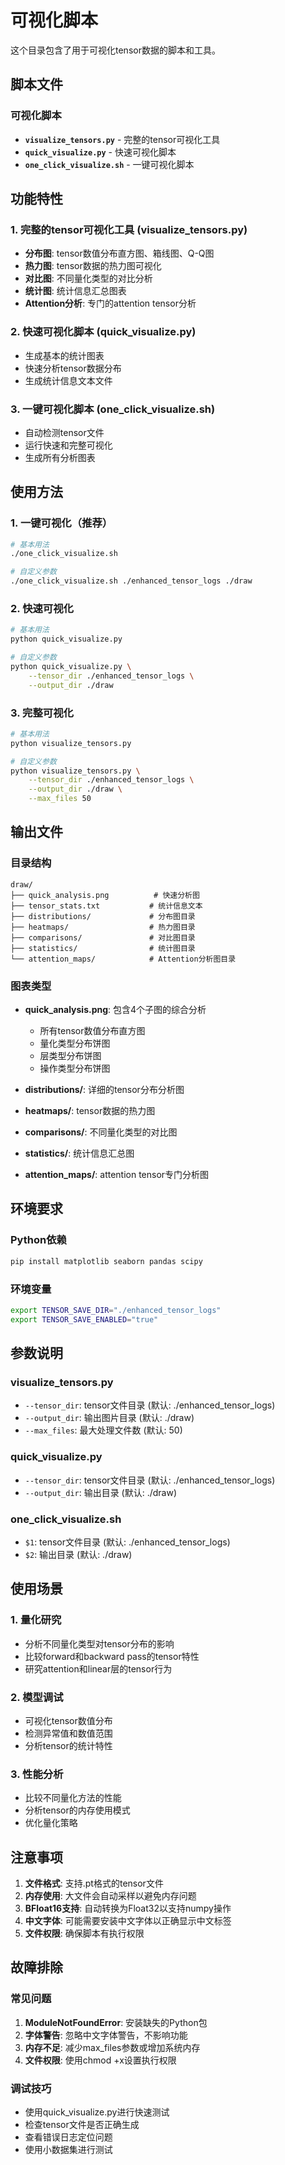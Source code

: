 # 可视化脚本

这个目录包含了用于可视化tensor数据的脚本和工具。

## 脚本文件

### 可视化脚本
- **`visualize_tensors.py`** - 完整的tensor可视化工具
- **`quick_visualize.py`** - 快速可视化脚本
- **`one_click_visualize.sh`** - 一键可视化脚本

## 功能特性

### 1. 完整的tensor可视化工具 (visualize_tensors.py)
- **分布图**: tensor数值分布直方图、箱线图、Q-Q图
- **热力图**: tensor数据的热力图可视化
- **对比图**: 不同量化类型的对比分析
- **统计图**: 统计信息汇总图表
- **Attention分析**: 专门的attention tensor分析

### 2. 快速可视化脚本 (quick_visualize.py)
- 生成基本的统计图表
- 快速分析tensor数据分布
- 生成统计信息文本文件

### 3. 一键可视化脚本 (one_click_visualize.sh)
- 自动检测tensor文件
- 运行快速和完整可视化
- 生成所有分析图表

## 使用方法

### 1. 一键可视化（推荐）
```bash
# 基本用法
./one_click_visualize.sh

# 自定义参数
./one_click_visualize.sh ./enhanced_tensor_logs ./draw
```

### 2. 快速可视化
```bash
# 基本用法
python quick_visualize.py

# 自定义参数
python quick_visualize.py \
    --tensor_dir ./enhanced_tensor_logs \
    --output_dir ./draw
```

### 3. 完整可视化
```bash
# 基本用法
python visualize_tensors.py

# 自定义参数
python visualize_tensors.py \
    --tensor_dir ./enhanced_tensor_logs \
    --output_dir ./draw \
    --max_files 50
```

## 输出文件

### 目录结构
```
draw/
├── quick_analysis.png          # 快速分析图
├── tensor_stats.txt           # 统计信息文本
├── distributions/             # 分布图目录
├── heatmaps/                  # 热力图目录
├── comparisons/               # 对比图目录
├── statistics/                # 统计图目录
└── attention_maps/            # Attention分析图目录
```

### 图表类型
- **quick_analysis.png**: 包含4个子图的综合分析
  - 所有tensor数值分布直方图
  - 量化类型分布饼图
  - 层类型分布饼图
  - 操作类型分布饼图

- **distributions/**: 详细的tensor分布分析图
- **heatmaps/**: tensor数据的热力图
- **comparisons/**: 不同量化类型的对比图
- **statistics/**: 统计信息汇总图
- **attention_maps/**: attention tensor专门分析图

## 环境要求

### Python依赖
```bash
pip install matplotlib seaborn pandas scipy
```

### 环境变量
```bash
export TENSOR_SAVE_DIR="./enhanced_tensor_logs"
export TENSOR_SAVE_ENABLED="true"
```

## 参数说明

### visualize_tensors.py
- `--tensor_dir`: tensor文件目录 (默认: ./enhanced_tensor_logs)
- `--output_dir`: 输出图片目录 (默认: ./draw)
- `--max_files`: 最大处理文件数 (默认: 50)

### quick_visualize.py
- `--tensor_dir`: tensor文件目录 (默认: ./enhanced_tensor_logs)
- `--output_dir`: 输出目录 (默认: ./draw)

### one_click_visualize.sh
- `$1`: tensor文件目录 (默认: ./enhanced_tensor_logs)
- `$2`: 输出目录 (默认: ./draw)

## 使用场景

### 1. 量化研究
- 分析不同量化类型对tensor分布的影响
- 比较forward和backward pass的tensor特性
- 研究attention和linear层的tensor行为

### 2. 模型调试
- 可视化tensor数值分布
- 检测异常值和数值范围
- 分析tensor的统计特性

### 3. 性能分析
- 比较不同量化方法的性能
- 分析tensor的内存使用模式
- 优化量化策略

## 注意事项

1. **文件格式**: 支持.pt格式的tensor文件
2. **内存使用**: 大文件会自动采样以避免内存问题
3. **BFloat16支持**: 自动转换为Float32以支持numpy操作
4. **中文字体**: 可能需要安装中文字体以正确显示中文标签
5. **文件权限**: 确保脚本有执行权限

## 故障排除

### 常见问题
1. **ModuleNotFoundError**: 安装缺失的Python包
2. **字体警告**: 忽略中文字体警告，不影响功能
3. **内存不足**: 减少max_files参数或增加系统内存
4. **文件权限**: 使用chmod +x设置执行权限

### 调试技巧
- 使用quick_visualize.py进行快速测试
- 检查tensor文件是否正确生成
- 查看错误日志定位问题
- 使用小数据集进行测试
